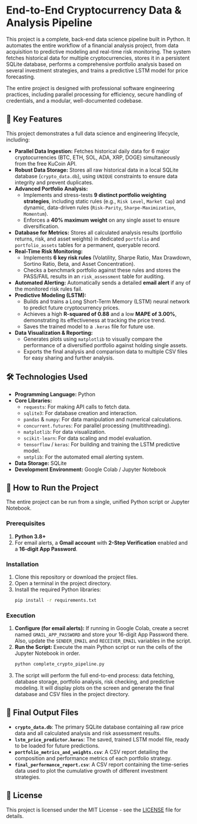# End-to-End Cryptocurrency Data & Analysis Pipeline

This project is a complete, back-end data science pipeline built in Python. It automates the entire workflow of a financial analysis project, from data acquisition to predictive modeling and real-time risk monitoring. The system fetches historical data for multiple cryptocurrencies, stores it in a persistent SQLite database, performs a comprehensive portfolio analysis based on several investment strategies, and trains a predictive LSTM model for price forecasting.

The entire project is designed with professional software engineering practices, including parallel processing for efficiency, secure handling of credentials, and a modular, well-documented codebase.

## 🚀 Key Features

This project demonstrates a full data science and engineering lifecycle, including:

-   **Parallel Data Ingestion:** Fetches historical daily data for 6 major cryptocurrencies (BTC, ETH, SOL, ADA, XRP, DOGE) simultaneously from the free KuCoin API.
-   **Robust Data Storage:** Stores all raw historical data in a local SQLite database (`crypto_data.db`), using `UNIQUE` constraints to ensure data integrity and prevent duplicates.
-   **Advanced Portfolio Analysis:**
    -   Implements and stress-tests **9 distinct portfolio weighting strategies**, including static rules (e.g., `Risk Level`, `Market Cap`) and dynamic, data-driven rules (`Risk-Parity`, `Sharpe-Maximization`, `Momentum`).
    -   Enforces a **40% maximum weight** on any single asset to ensure diversification.
-   **Database for Metrics:** Stores all calculated analysis results (portfolio returns, risk, and asset weights) in dedicated `portfolio` and `portfolio_assets` tables for a permanent, queryable record.
-   **Real-Time Risk Monitoring:**
    -   Implements **6 key risk rules** (Volatility, Sharpe Ratio, Max Drawdown, Sortino Ratio, Beta, and Asset Concentration).
    -   Checks a benchmark portfolio against these rules and stores the PASS/FAIL results in an `risk_assessment` table for auditing.
-   **Automated Alerting:** Automatically sends a detailed **email alert** if any of the monitored risk rules fail.
-   **Predictive Modeling (LSTM):**
    -   Builds and trains a Long Short-Term Memory (LSTM) neural network to predict future cryptocurrency prices.
    -   Achieves a high **R-squared of 0.88** and a low **MAPE of 3.00%**, demonstrating its effectiveness at tracking the price trend.
    -   Saves the trained model to a `.keras` file for future use.
-   **Data Visualization & Reporting:**
    -   Generates plots using `matplotlib` to visually compare the performance of a diversified portfolio against holding single assets.
    -   Exports the final analysis and comparison data to multiple CSV files for easy sharing and further analysis.

## 🛠️ Technologies Used

-   **Programming Language:** Python
-   **Core Libraries:**
    -   `requests`: For making API calls to fetch data.
    -   `sqlite3`: For database creation and interaction.
    -   `pandas` & `numpy`: For data manipulation and numerical calculations.
    -   `concurrent.futures`: For parallel processing (multithreading).
    -   `matplotlib`: For data visualization.
    -   `scikit-learn`: For data scaling and model evaluation.
    -   `tensorflow` / `keras`: For building and training the LSTM predictive model.
    -   `smtplib`: For the automated email alerting system.
-   **Data Storage:** SQLite
-   **Development Environment:** Google Colab / Jupyter Notebook

## 🏃 How to Run the Project

The entire project can be run from a single, unified Python script or Jupyter Notebook.

### Prerequisites

1.  **Python 3.8+**
2.  For email alerts, a **Gmail account** with **2-Step Verification** enabled and a **16-digit App Password**.

### Installation

1.  Clone this repository or download the project files.
2.  Open a terminal in the project directory.
3.  Install the required Python libraries:
    ```bash
    pip install -r requirements.txt
    ```

### Execution

1.  **Configure (for email alerts):** If running in Google Colab, create a secret named `GMAIL_APP_PASSWORD` and store your 16-digit App Password there. Also, update the `SENDER_EMAIL` and `RECEIVER_EMAIL` variables in the script.
2.  **Run the Script:** Execute the main Python script or run the cells of the Jupyter Notebook in order.
    ```bash
    python complete_crypto_pipeline.py
    ```
3.  The script will perform the full end-to-end process: data fetching, database storage, portfolio analysis, risk checking, and predictive modeling. It will display plots on the screen and generate the final database and CSV files in the project directory.

## 📂 Final Output Files

-   **`crypto_data.db`**: The primary SQLite database containing all raw price data and all calculated analysis and risk assessment results.
-   **`lstm_price_predictor.keras`**: The saved, trained LSTM model file, ready to be loaded for future predictions.
-   **`portfolio_metrics_and_weights.csv`**: A CSV report detailing the composition and performance metrics of each portfolio strategy.
-   **`final_performance_report.csv`**: A CSV report containing the time-series data used to plot the cumulative growth of different investment strategies.

## 📜 License

This project is licensed under the MIT License - see the [LICENSE](LICENSE) file for details.
